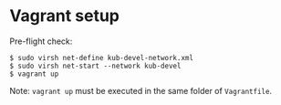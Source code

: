 # Vagrant setup

Pre-flight check:

```
$ sudo virsh net-define kub-devel-network.xml
$ sudo virsh net-start --network kub-devel
$ vagrant up
```

Note: `vagrant up` must be executed in the same folder of `Vagrantfile`.

